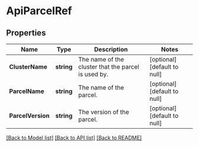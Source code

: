 # ApiParcelRef

## Properties
Name | Type | Description | Notes
------------ | ------------- | ------------- | -------------
**ClusterName** | **string** | The name of the cluster that the parcel is used by. | [optional] [default to null]
**ParcelName** | **string** | The name of the parcel. | [optional] [default to null]
**ParcelVersion** | **string** | The version of the parcel. | [optional] [default to null]

[[Back to Model list]](../README.md#documentation-for-models) [[Back to API list]](../README.md#documentation-for-api-endpoints) [[Back to README]](../README.md)

